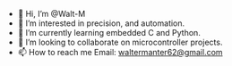 - 👋 Hi, I’m @Walt-M
- 👀 I’m interested in precision, and automation.
- 🌱 I’m currently learning embedded C and Python.
- 💞️ I’m looking to collaborate on microcontroller projects.
- 📫 How to reach me Email: waltermanter62@gmail.com

<!---
Walt-M/Walt-M is a ✨ special ✨ repository because its `README.md` (this file) appears on your GitHub profile.
You can click the Preview link to take a look at your changes.
--->
